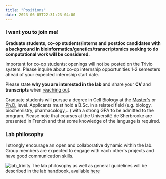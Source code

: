 ```yaml
---
title: "Positions"
date: 2023-06-05T22:31:23-04:00
---
```


### I want you to join me!

**Graduate students, co-op students/interns
and postdoc candidates with a background
in bioinformatics/genetics/transcriptomics seeking to
do computational work will be considered.**

<!--
Applicants seeking to conduct dry lab and/or experimental
work are welcome to apply. Depending on the project, applicants with
backgrounds in either molecular biology, cell biology,
genetics, RNA biology, immunology or bioinformatics could be a good fit.
-->

Important for co-op students: openings will not be posted on the
Trivio system. Please inquire about co-op internship opportunities
1-2 semesters ahead of your expected internship start date.

Please state  **why you are interested in the lab** and share your
**CV** and **transcripts** when
[reaching out](mailto:mathieu.quesnel-vallieres@usherbrooke.ca).

Graduate students will pursue a degree in Cell Biology at the [Master's](https://www.usherbrooke.ca/admission/programme/607/maitrise-en-biologie-cellulaire/)
or [Ph.D.](https://www.usherbrooke.ca/admission/programme/704/doctorat-en-biologie-cellulaire/) level.
Applicants must hold a B.Sc. in a related field
(e.g. biology, biochemistry, pharmacology,...) with a strong GPA
to be admitted to the program. Please note that courses at
the Université de Sherbrooke are presented in French and that some knowledge
of the language is required.

### Lab philosophy
I strongly encourage an open and collaborative dynamic within the lab.
Group members are expected to engage with each other's projects and have good
communication skills.

![lab_trinity](/img/lab_trinity.png)
The lab philosophy as well as general guidelines will be described in the lab
handbook, available [here](https://github.com/mqvallieres/mqvlab_website/raw/master/static/MQVlab_guide.pdf)
